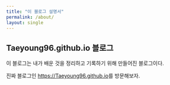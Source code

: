 ```yaml
---
title: "이 블로그 설명서"
permalink: /about/
layout: single
---
```


## Taeyoung96.github.io 블로그

이 블로그는 내가 배운 것을 정리하고 기록하기 위해 만들어진 블로그이다.

진짜 블로그인 <https://Taeyoung96.github.io>를 방문해보자.
